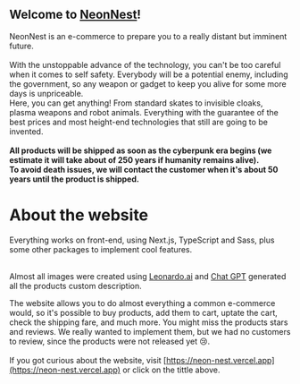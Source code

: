 ## Welcome to [NeonNest](https://neon-nest.vercel.app)!
NeonNest is an e-commerce to prepare you to a really distant but imminent future. <br><br>
With the unstoppable advance of the technology, you can't be too careful when it comes to self safety. Everybody will be a potential enemy, including the government, so any weapon or gadget to keep you alive for some more days is unpriceable. <br>
Here, you can get anything! From standard skates to invisible cloaks, plasma weapons and robot animals. Everything with the guarantee of the best prices and most height-end technologies that still are going to be invented. <br><br>
**All products will be shipped as soon as the cyberpunk era begins (we estimate it will take about of 250 years if humanity remains alive).** <br>
**To avoid death issues, we will contact the customer when it's about 50 years until the product is shipped.**

# About the website
Everything works on front-end, using Next.js, TypeScript and Sass, plus some other packages to implement cool features. <br><br>

Almost all images were created using [Leonardo.ai](https://leonardo.ai) and [Chat GPT](https://chat.openai.com) generated all the products custom description. <br>

The website allows you to do almost everything a common e-commerce would, so it's possible to buy products, add them to cart, uptate the cart, check the shipping fare, and much more. You might miss the products stars and reviews. We really wanted to implement them, but we had no customers to review, since the products were not released yet 😢. <br><br>
If you got curious about the website, visit [https://neon-nest.vercel.app](https://neon-nest.vercel.app) or click on the tittle above.


